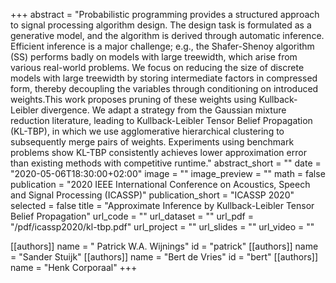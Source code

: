 +++
abstract = "Probabilistic programming provides a structured approach to signal processing algorithm design. The design task is formulated as a generative model, and the algorithm is derived through automatic inference. Efficient inference is a major challenge; e.g., the Shafer-Shenoy algorithm (SS) performs badly on models with large treewidth, which arise from various real-world problems. We focus on reducing the size of discrete models with large treewidth by storing intermediate factors in compressed form, thereby decoupling the variables through conditioning on introduced weights.This work proposes pruning of these weights using Kullback-Leibler divergence. We adapt a strategy from the Gaussian mixture reduction literature, leading to Kullback-Leibler Tensor Belief Propagation (KL-TBP), in which we use agglomerative hierarchical clustering to subsequently merge pairs of weights. Experiments using benchmark problems show KL-TBP consistently achieves lower approximation error than existing methods with competitive runtime."
abstract_short = ""
date = "2020-05-06T18:30:00+02:00"
image = ""
image_preview = ""
math = false
publication = "2020 IEEE International Conference on Acoustics, Speech and Signal Processing (ICASSP)"
publication_short = "ICASSP 2020"
selected = false
title = "Approximate Inference by Kullback-Leibler Tensor Belief Propagation"
url_code = ""
url_dataset = ""
url_pdf = "/pdf/icassp2020/kl-tbp.pdf"
url_project = ""
url_slides = ""
url_video = ""

[[authors]]
    name = " Patrick W.A. Wijnings"
    id = "patrick"
[[authors]]
    name = "Sander Stuijk"
[[authors]]
    name = "Bert de Vries"
    id = "bert"
[[authors]]
    name = "Henk Corporaal"
+++
